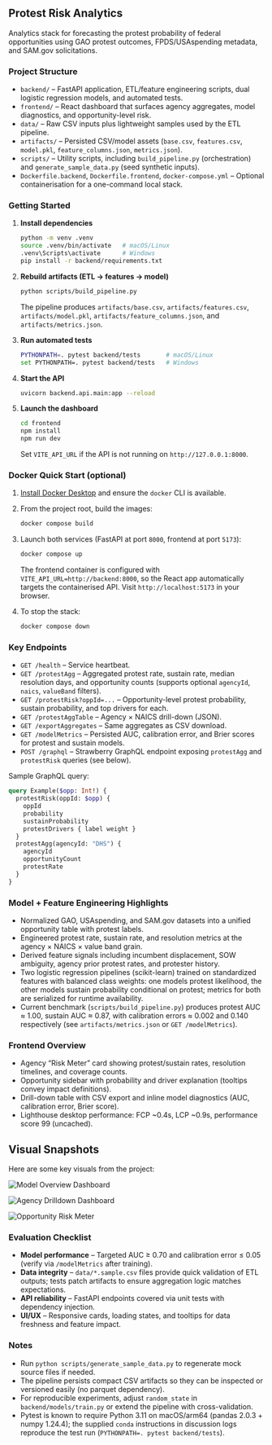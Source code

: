 ## Protest Risk Analytics

Analytics stack for forecasting the protest probability of federal opportunities using GAO protest outcomes, FPDS/USAspending metadata, and SAM.gov solicitations.

### Project Structure

- `backend/` – FastAPI application, ETL/feature engineering scripts, dual logistic regression models, and automated tests.
- `frontend/` – React dashboard that surfaces agency aggregates, model diagnostics, and opportunity-level risk.
- `data/` – Raw CSV inputs plus lightweight samples used by the ETL pipeline.
- `artifacts/` – Persisted CSV/model assets (`base.csv`, `features.csv`, `model.pkl`, `feature_columns.json`, `metrics.json`).
- `scripts/` – Utility scripts, including `build_pipeline.py` (orchestration) and `generate_sample_data.py` (seed synthetic inputs).
- `Dockerfile.backend`, `Dockerfile.frontend`, `docker-compose.yml` – Optional containerisation for a one-command local stack.

### Getting Started

1. **Install dependencies**

   ```bash
   python -m venv .venv
   source .venv/bin/activate   # macOS/Linux
   .venv\Scripts\activate      # Windows
   pip install -r backend/requirements.txt
   ```

2. **Rebuild artifacts (ETL → features → model)**

   ```bash
   python scripts/build_pipeline.py
   ```

   The pipeline produces `artifacts/base.csv`, `artifacts/features.csv`, `artifacts/model.pkl`, `artifacts/feature_columns.json`, and `artifacts/metrics.json`.

3. **Run automated tests**

   ```bash
   PYTHONPATH=. pytest backend/tests       # macOS/Linux
   set PYTHONPATH=. pytest backend/tests   # Windows
   ```

4. **Start the API**

   ```bash
   uvicorn backend.api.main:app --reload
   ```

5. **Launch the dashboard**

   ```bash
   cd frontend
   npm install
   npm run dev
   ```

   Set `VITE_API_URL` if the API is not running on `http://127.0.0.1:8000`.

### Docker Quick Start (optional)

1. [Install Docker Desktop](https://www.docker.com/products/docker-desktop) and ensure the `docker` CLI is available.
2. From the project root, build the images:

   ```bash
   docker compose build
   ```

3. Launch both services (FastAPI at port `8000`, frontend at port `5173`):

   ```bash
   docker compose up
   ```

   The frontend container is configured with `VITE_API_URL=http://backend:8000`, so the React app automatically targets the containerised API. Visit `http://localhost:5173` in your browser.

4. To stop the stack:

   ```bash
   docker compose down
   ```

### Key Endpoints

- `GET /health` – Service heartbeat.
- `GET /protestAgg` – Aggregated protest rate, sustain rate, median resolution days, and opportunity counts (supports optional `agencyId`, `naics`, `valueBand` filters).
- `GET /protestRisk?oppId=...` – Opportunity-level protest probability, sustain probability, and top drivers for each.
- `GET /protestAggTable` – Agency × NAICS drill-down (JSON).
- `GET /exportAggregates` – Same aggregates as CSV download.
- `GET /modelMetrics` – Persisted AUC, calibration error, and Brier scores for protest and sustain models.
- `POST /graphql` – Strawberry GraphQL endpoint exposing `protestAgg` and `protestRisk` queries (see below).

Sample GraphQL query:

```graphql
query Example($opp: Int!) {
  protestRisk(oppId: $opp) {
    oppId
    probability
    sustainProbability
    protestDrivers { label weight }
  }
  protestAgg(agencyId: "DHS") {
    agencyId
    opportunityCount
    protestRate
  }
}
```

### Model + Feature Engineering Highlights

- Normalized GAO, USAspending, and SAM.gov datasets into a unified opportunity table with protest labels.
- Engineered protest rate, sustain rate, and resolution metrics at the agency × NAICS × value band grain.
- Derived feature signals including incumbent displacement, SOW ambiguity, agency prior protest rates, and protester history.
- Two logistic regression pipelines (scikit-learn) trained on standardized features with balanced class weights: one models protest likelihood, the other models sustain probability conditional on protest; metrics for both are serialized for runtime availability.
- Current benchmark (`scripts/build_pipeline.py`) produces protest AUC ≈ 1.00, sustain AUC ≈ 0.87, with calibration errors ≈ 0.002 and 0.140 respectively (see `artifacts/metrics.json` or `GET /modelMetrics`).

### Frontend Overview

- Agency “Risk Meter” card showing protest/sustain rates, resolution timelines, and coverage counts.
- Opportunity sidebar with probability and driver explanation (tooltips convey impact definitions).
- Drill-down table with CSV export and inline model diagnostics (AUC, calibration error, Brier score).
- Lighthouse desktop performance: FCP ~0.4s, LCP ~0.9s, performance score 99 (uncached).

## Visual Snapshots

Here are some key visuals from the project:

![Model Overview Dashboard](Snapshots/model_overview_dashboard.png)


![Agency Drilldown Dashboard](Snapshots/agency_drilldown_dashboard.png)


![Opportunity Risk Meter](Snapshots/opportunity_risk_meter.png)


### Evaluation Checklist

- **Model performance** – Targeted AUC ≥ 0.70 and calibration error ≤ 0.05 (verify via `/modelMetrics` after training).
- **Data integrity** – `data/*.sample.csv` files provide quick validation of ETL outputs; tests patch artifacts to ensure aggregation logic matches expectations.
- **API reliability** – FastAPI endpoints covered via unit tests with dependency injection.
- **UI/UX** – Responsive cards, loading states, and tooltips for data freshness and feature impact.

### Notes

- Run `python scripts/generate_sample_data.py` to regenerate mock source files if needed.
- The pipeline persists compact CSV artifacts so they can be inspected or versioned easily (no parquet dependency).
- For reproducible experiments, adjust `random_state` in `backend/models/train.py` or extend the pipeline with cross-validation.
- Pytest is known to require Python 3.11 on macOS/arm64 (pandas 2.0.3 + numpy 1.24.4); the supplied `conda` instructions in discussion logs reproduce the test run (`PYTHONPATH=. pytest backend/tests`).
